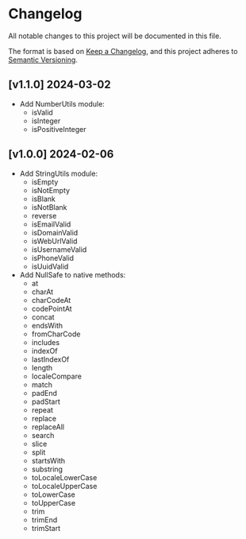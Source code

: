 # Changelog
All notable changes to this project will be documented in this file.

The format is based on [Keep a Changelog](https://keepachangelog.com/en/1.0.0/),
and this project adheres to [Semantic Versioning](https://semver.org/spec/v2.0.0.html).

## [v1.1.0] 2024-03-02
* Add NumberUtils module:
    * isValid
    * isInteger
    * isPositiveInteger

## [v1.0.0] 2024-02-06
* Add StringUtils module:
    * isEmpty
    * isNotEmpty
    * isBlank
    * isNotBlank
    * reverse
    * isEmailValid
    * isDomainValid
    * isWebUrlValid
    * isUsernameValid
    * isPhoneValid
    * isUuidValid
* Add NullSafe to native methods:
    * at
    * charAt
    * charCodeAt
    * codePointAt
    * concat
    * endsWith
    * fromCharCode
    * includes
    * indexOf
    * lastIndexOf
    * length
    * localeCompare
    * match
    * padEnd
    * padStart
    * repeat
    * replace
    * replaceAll
    * search
    * slice
    * split
    * startsWith
    * substring
    * toLocaleLowerCase
    * toLocaleUpperCase
    * toLowerCase
    * toUpperCase
    * trim
    * trimEnd
    * trimStart